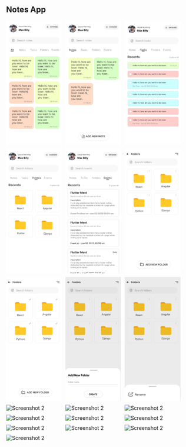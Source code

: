 ## Notes App

<div style="display: flex; flex-wrap: wrap; gap: 10px;">
  <img src="https://github.com/kishore2797/2024/blob/main/notes_app/Android%20Large%20-%201.jpg" alt="Home" style="width: 30%;">
  <img src="https://github.com/kishore2797/2024/blob/main/notes_app/Android%20Large%20-%202.jpg" alt="Screenshot 2" style="width: 30%;">
  <img src="https://github.com/kishore2797/2024/blob/main/notes_app/Android%20Large%20-%203.jpg" alt="Screenshot 2" style="width: 30%;">
  <img src="https://github.com/kishore2797/2024/blob/main/notes_app/Android%20Large%20-%204.jpg" alt="Screenshot 2" style="width: 30%;">
  <img src="https://github.com/kishore2797/2024/blob/main/notes_app/Android%20Large%20-%205.jpg" alt="Screenshot 2" style="width: 30%;">
  <img src="https://github.com/kishore2797/2024/blob/main/notes_app/Android%20Large%20-%206.jpg" alt="Screenshot 2" style="width: 30%;">
  <img src="https://github.com/kishore2797/2024/blob/main/notes_app/Android%20Large%20-%207.jpg" alt="Screenshot 2" style="width: 30%;">
  <img src="https://github.com/kishore2797/2024/blob/main/notes_app/Android%20Large%20-%208.jpg" alt="Screenshot 2" style="width: 30%;">
  <img src="https://github.com/kishore2797/2024/blob/main/notes_app/Android%20Large%20-%209.jpg" alt="Screenshot 2" style="width: 30%;">
  <img src="https://github.com/kishore2797/2024/blob/main/notes_app/Android%20Large%20-%210.jpg" alt="Screenshot 2" style="width: 30%;">
  <img src="https://github.com/kishore2797/2024/blob/main/notes_app/Android%20Large%20-%211.jpg" alt="Screenshot 2" style="width: 30%;">
  <img src="https://github.com/kishore2797/2024/blob/main/notes_app/Android%20Large%20-%212.jpg" alt="Screenshot 2" style="width: 30%;">
  <img src="https://github.com/kishore2797/2024/blob/main/notes_app/Android%20Large%20-%213.jpg" alt="Screenshot 2" style="width: 30%;">
  <img src="https://github.com/kishore2797/2024/blob/main/notes_app/Android%20Large%20-%214.jpg" alt="Screenshot 2" style="width: 30%;">
  <img src="https://github.com/kishore2797/2024/blob/main/notes_app/Android%20Large%20-%215.jpg" alt="Screenshot 2" style="width: 30%;">
  <img src="https://github.com/kishore2797/2024/blob/main/notes_app/Android%20Large%20-%216.jpg" alt="Screenshot 2" style="width: 30%;">
  <img src="https://github.com/kishore2797/2024/blob/main/notes_app/Android%20Large%20-%217.jpg" alt="Screenshot 2" style="width: 30%;">
  <img src="https://github.com/kishore2797/2024/blob/main/notes_app/Android%20Large%20-%218.jpg" alt="Screenshot 2" style="width: 30%;">
  <img src="https://github.com/kishore2797/2024/blob/main/notes_app/Android%20Large%20-%219.jpg" alt="Screenshot 2" style="width: 30%;">
</div>
